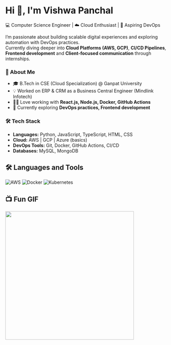 # Hi 👋, I'm Vishwa Panchal

💻 Computer Science Engineer | ☁️ Cloud Enthusiast | 🚀 Aspiring DevOps 

I’m passionate about building scalable digital experiences and exploring automation with DevOps practices.  
Currently diving deeper into **Cloud Platforms (AWS, GCP)**, **CI/CD Pipelines**, **Frontend development** and **Client-focused communication** through internships.  

### 🚀 About Me
- 🎓 B.Tech in CSE (Cloud Specialization) @ Ganpat University  
- 💡 Worked on ERP & CRM as a Business Central Engineer (Mindlink Infotech)  
- 👨‍💻 Love working with **React.js, Node.js, Docker, GitHub Actions**  
- 🌱 Currently exploring **DevOps practices, Frontend development**  

### 🛠️ Tech Stack
- **Languages:** Python, JavaScript, TypeScript, HTML, CSS  
- **Cloud:** AWS | GCP | Azure (basics)  
- **DevOps Tools:** Git, Docker, GitHub Actions, CI/CD  
- **Databases:** MySQL, MongoDB  

## 🛠️ Languages and Tools
![AWS](https://img.shields.io/badge/AWS-%23FF9900.svg?style=for-the-badge&logo=amazon-aws&logoColor=white)
![Docker](https://img.shields.io/badge/Docker-%230db7ed.svg?style=for-the-badge&logo=docker&logoColor=white)
![Kubernetes](https://img.shields.io/badge/Kubernetes-%23326ce5.svg?style=for-the-badge&logo=kubernetes&logoColor=white)

## 📺 Fun GIF
<img src="https://media.giphy.com/media/qgQUggAC3Pfv687qPC/giphy.gif" width="400" />
